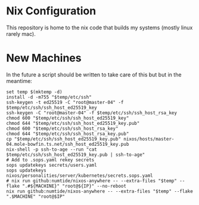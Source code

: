 # Nix Configuration
This repository is home to the nix code that builds my systems (mostly linux rarely mac).

# New Machines

In the future a script should be written to take care of this but but in the meantime:

```fish
set temp $(mktemp -d)
install -d -m755 "$temp/etc/ssh"
ssh-keygen -t ed25519 -C "root@master-04" -f $temp/etc/ssh/ssh_host_ed25519_key
ssh-keygen -C "root@master-04" -f $temp/etc/ssh/ssh_host_rsa_key
chmod 600 "$temp/etc/ssh/ssh_host_ed25519_key"
chmod 644 "$temp/etc/ssh/ssh_host_ed25519_key.pub"
chmod 600 "$temp/etc/ssh/ssh_host_rsa_key"
chmod 644 "$temp/etc/ssh/ssh_host_rsa_key.pub"
cp "$temp/etc/ssh/ssh_host_ed25519_key.pub" nixos/hosts/master-04.mole-bowfin.ts.net/ssh_host_ed25519_key.pub
nix-shell -p ssh-to-age --run "cat $temp/etc/ssh/ssh_host_ed25519_key.pub | ssh-to-age"
# Add to .sops.yaml rekey secrets
sops updatekeys secrets/users.yaml
sops updatekeys nixos/personalities/server/kubernetes/secrets.sops.yaml
# nix run github:numtide/nixos-anywhere -- --extra-files "$temp" --flake ".#${MACHINE}" "root@${IP}" --no-reboot
nix run github:numtide/nixos-anywhere -- --extra-files "$temp" --flake ".$MACHINE" "root@$IP"
```

